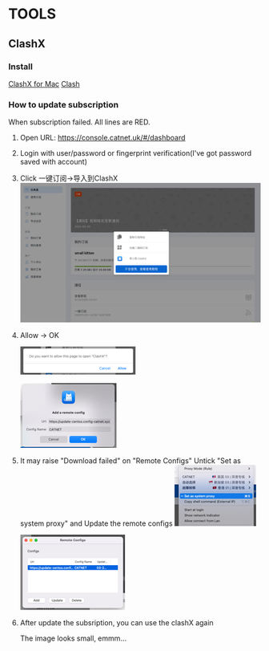 # TOOLS
## ClashX

### Install
[ClashX for Mac](https://github.com/yichengchen/clashX)
[Clash](https://github.com/Dreamacro/clash)

### How to update subscription
When subscription failed. All lines are RED.

1. Open URL: https://console.catnet.uk/#/dashboard
2. Login with user/password or fingerprint verification(I've got password saved with account)
3. Click 一键订阅->导入到ClashX
   ![import2clash](images/clashx_import2clash.png)
4. Allow -> OK
   
   ![allow](images/clashx_allow.png)

   ![ok](images/clashx_add_remote_config_ok.png)

5. It may raise "Download failed" on "Remote Configs"
   Untick "Set as system proxy" and Update the remote configs
   ![img.png](images/clashx_system_proxy.png)

   ![img_1.png](images/clashx_update_remote_config.png)
6. After update the subsription, you can use the clashX again
   
   The image looks small, emmm...